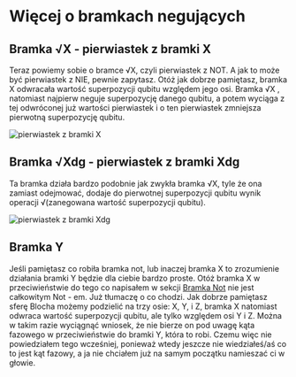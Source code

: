 # Więcej o bramkach negujących

## Bramka √X - pierwiastek z bramki X

Teraz powiemy sobie o bramce √X, czyli pierwiastek z NOT. A jak to może być pierwiastek z NIE, pewnie zapytasz. Otóż jak dobrze pamiętasz, bramka X odwracała wartość superpozycji qubitu względem jego osi. Bramka √X , natomiast najpierw neguje superpozycję danego qubitu, a potem wyciąga z tej odwróconej już wartości pierwiastek i o ten pierwiastek zmniejsza pierwotną superpozycję qubitu.  

![pierwiastek z bramki X](../../img/pierwiastek_z_bramki_X.svg)

## Bramka √Xdg - pierwiastek z bramki Xdg

Ta bramka działa bardzo podobnie jak zwykła bramka √X, tyle że ona zamiast odejmować, dodaje do pierwotnej superpozycji qubitu wynik operacji √(zanegowana wartość superpozycji qubitu).

![pierwiastek z bramki Xdg](../../img/pierwiastek_z_bramki_Xdg.svg)

## Bramka Y

Jeśli pamiętasz co robiła bramka not, lub inaczej bramka X to zrozumienie działania bramki Y będzie dla ciebie bardzo proste. Otóż bramka X w przeciwieństwie do tego co napisałem w sekcji [Bramka Not](./not_gate.html) nie jest całkowitym Not - em. Już tłumaczę o co chodzi. Jak dobrze pamiętasz sferę Blocha możemy podzielić na trzy osie: X, Y, i Z, bramka X natomiast odwraca wartość superpozycji qubitu, ale tylko względem osi Y i Z. Można w takim razie wyciągnąć wniosek, że nie bierze on pod uwagę kąta fazowego w przeciwieństwie do bramki Y, która to robi. Czemu więc nie powiedziałem tego wcześniej, ponieważ wtedy jeszcze nie wiedziałeś/aś co to jest kąt fazowy, a ja nie chciałem już na samym początku namieszać ci w głowie.
